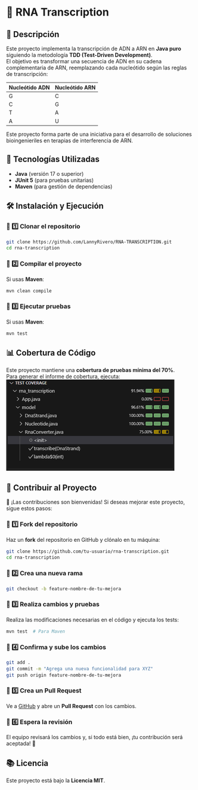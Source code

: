 # 🌟 RNA Transcription

## 📄 Descripción
Este proyecto implementa la transcripción de ADN a ARN en **Java puro** siguiendo la metodología **TDD (Test-Driven Development)**.  
El objetivo es transformar una secuencia de ADN en su cadena complementaria de ARN, reemplazando cada nucleótido según las reglas de transcripción:

| **Nucleótido ADN** | **Nucleótido ARN** |
|-------------------|-------------------|
| G | C |
| C | G |
| T | A |
| A | U |

Este proyecto forma parte de una iniciativa para el desarrollo de soluciones bioingenieriles en terapias de interferencia de ARN.

## 🚀 Tecnologías Utilizadas
- **Java** (versión 17 o superior)
- **JUnit 5** (para pruebas unitarias)
- **Maven** (para gestión de dependencias)

## 🛠️ Instalación y Ejecución
### 🔢 1️⃣ Clonar el repositorio
```sh
git clone https://github.com/LannyRivero/RNA-TRANSCRIPTION.git
cd rna-transcription
```

### 🔢 2️⃣ Compilar el proyecto
Si usas **Maven**:
```sh
mvn clean compile
```


### 🔢 3️⃣ Ejecutar pruebas
Si usas **Maven**:
```sh
mvn test
```

## 📊 Cobertura de Código
Este proyecto mantiene una **cobertura de pruebas mínima del 70%**.  
Para generar el informe de cobertura, ejecuta:
![alt text](image.png)


## 🤝 Contribuir al Proyecto
💪 ¡Las contribuciones son bienvenidas! Si deseas mejorar este proyecto, sigue estos pasos:

### 🔢 1️⃣ Fork del repositorio
Haz un **fork** del repositorio en GitHub y clónalo en tu máquina:
```sh
git clone https://github.com/tu-usuario/rna-transcription.git
cd rna-transcription
```

### 🔢 2️⃣ Crea una nueva rama
```sh
git checkout -b feature-nombre-de-tu-mejora
```

### 🔢 3️⃣ Realiza cambios y pruebas
Realiza las modificaciones necesarias en el código y ejecuta los tests:
```sh
mvn test  # Para Maven
```

### 🔢 4️⃣ Confirma y sube los cambios
```sh
git add .
git commit -m "Agrega una nueva funcionalidad para XYZ"
git push origin feature-nombre-de-tu-mejora
```

### 🔢 5️⃣ Crea un Pull Request
Ve a [GitHub](https://github.com/tu-usuario/rna-transcription) y abre un **Pull Request** con los cambios.

### 🔢 6️⃣ Espera la revisión
El equipo revisará los cambios y, si todo está bien, ¡tu contribución será aceptada! 🚀

## 📚 Licencia
Este proyecto está bajo la **Licencia MIT**.

